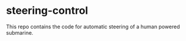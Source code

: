 # steering-control
This repo contains the code for automatic steering of a human powered submarine.
